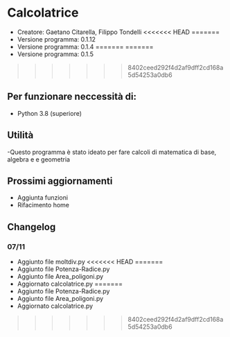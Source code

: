 # Calcolatrice
- Creatore: Gaetano Citarella, Filippo Tondelli
<<<<<<< HEAD
=======
- Versione programma: 0.1.12
- Versione programma: 0.1.4
=======
=======
- Versione programma: 0.1.5
>>>>>>> 8402ceed292f4d2af9dff2cd168a5d54253a0db6
## Per funzionare neccessità di:
- Python 3.8 (superiore)
## Utilità
-Questo programma è stato ideato per fare calcoli di matematica di base, algebra e e geometria
## Prossimi aggiornamenti
- Aggiunta funzioni
- Rifacimento home
## Changelog
### 07/11
- Aggiunto file moltdiv.py
<<<<<<< HEAD
=======
- Aggiunto file Potenza-Radice.py
- Aggiunto file Area_poligoni.py
- Aggiornato calcolatrice.py
=======
- Aggiunto file Potenza-Radice.py
- Aggiunto file Area_poligoni.py
- Aggiornato calcolatrice.py

>>>>>>> 8402ceed292f4d2af9dff2cd168a5d54253a0db6
